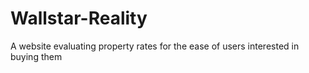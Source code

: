 # Wallstar-Reality
A website evaluating property rates for the ease of users interested in buying them 
